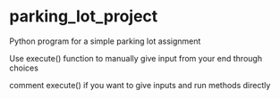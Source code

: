 # parking_lot_project
Python program for a simple parking lot assignment

Use execute() function to manually give input from your end through choices

comment execute() if you want to give inputs and run methods directly